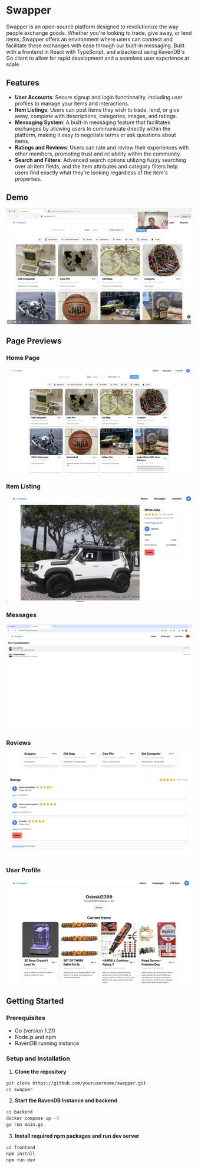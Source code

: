 # Swapper

Swapper is an open-source platform designed to revolutionize the way people exchange goods. Whether you're looking to trade, give away, or lend items, Swapper offers an environment where users can connect and facilitate these exchanges with ease through our built-in messaging. Built with a frontend in React with TypeScript, and a backend using RavenDB's Go client to allow for rapid development and a seamless user experience at scale.

## Features

- **User Accounts**: Secure signup and login functionality, including user profiles to manage your items and interactions.
- **Item Listings**: Users can post items they wish to trade, lend, or give away, complete with descriptions, categories, images, and ratings.
- **Messaging System**: A built-in messaging feature that facilitates exchanges by allowing users to communicate directly within the platform, making it easy to negotiate terms or ask questions about items.
- **Ratings and Reviews**: Users can rate and review their experiences with other members, promoting trust and reliability within the community.
- **Search and Filters**: Advanced search options utilizing fuzzy searching over all item fields, and the item attributes and category filters help users find exactly what they're looking regardless of the item's properties.

## Demo

[![Swapper Demo](./imgs/video-thumbnail.png)](https://youtu.be/0oFyaT0ixN0)

## Page Previews

### Home Page
![Home Page](./imgs/homepage.jpg)

### Item Listing
![Item Listing](./imgs/item-details.jpg)

### Messages
![Messages](./imgs/messages.jpg)

### Reviews
![Reviews](./imgs/reviews.jpg)

### User Profile
![User Profile](./imgs/user.jpg)

## Getting Started

### Prerequisites

- Go (version 1.21)
- Node.js and npm
- RavenDB running instance

### Setup and Installation

1. **Clone the repository**

```sh
git clone https://github.com/yourusername/swapper.git
cd swapper
```
2. **Start the RavenDB Instance and backend**
```sh
cd backend
docker compose up -d
go run main.go
```
3. **Install required npm packages and run dev server**
```sh
cd frontend
npm install
npm run dev
```



